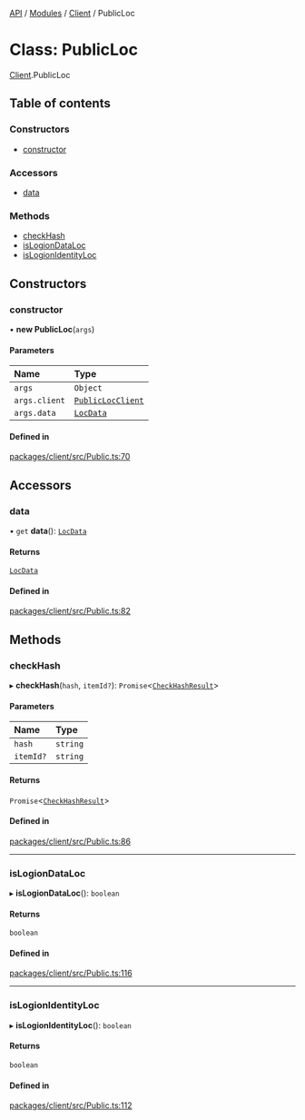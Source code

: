 [API](../API.md) / [Modules](../modules.md) / [Client](../modules/Client.md) / PublicLoc

# Class: PublicLoc

[Client](../modules/Client.md).PublicLoc

## Table of contents

### Constructors

- [constructor](Client.PublicLoc.md#constructor)

### Accessors

- [data](Client.PublicLoc.md#data)

### Methods

- [checkHash](Client.PublicLoc.md#checkhash)
- [isLogionDataLoc](Client.PublicLoc.md#islogiondataloc)
- [isLogionIdentityLoc](Client.PublicLoc.md#islogionidentityloc)

## Constructors

### constructor

• **new PublicLoc**(`args`)

#### Parameters

| Name | Type |
| :------ | :------ |
| `args` | `Object` |
| `args.client` | [`PublicLocClient`](Client.PublicLocClient.md) |
| `args.data` | [`LocData`](../interfaces/Client.LocData.md) |

#### Defined in

[packages/client/src/Public.ts:70](https://github.com/logion-network/logion-api/blob/main/packages/client/src/Public.ts#L70)

## Accessors

### data

• `get` **data**(): [`LocData`](../interfaces/Client.LocData.md)

#### Returns

[`LocData`](../interfaces/Client.LocData.md)

#### Defined in

[packages/client/src/Public.ts:82](https://github.com/logion-network/logion-api/blob/main/packages/client/src/Public.ts#L82)

## Methods

### checkHash

▸ **checkHash**(`hash`, `itemId?`): `Promise`<[`CheckHashResult`](../interfaces/Client.CheckHashResult.md)\>

#### Parameters

| Name | Type |
| :------ | :------ |
| `hash` | `string` |
| `itemId?` | `string` |

#### Returns

`Promise`<[`CheckHashResult`](../interfaces/Client.CheckHashResult.md)\>

#### Defined in

[packages/client/src/Public.ts:86](https://github.com/logion-network/logion-api/blob/main/packages/client/src/Public.ts#L86)

___

### isLogionDataLoc

▸ **isLogionDataLoc**(): `boolean`

#### Returns

`boolean`

#### Defined in

[packages/client/src/Public.ts:116](https://github.com/logion-network/logion-api/blob/main/packages/client/src/Public.ts#L116)

___

### isLogionIdentityLoc

▸ **isLogionIdentityLoc**(): `boolean`

#### Returns

`boolean`

#### Defined in

[packages/client/src/Public.ts:112](https://github.com/logion-network/logion-api/blob/main/packages/client/src/Public.ts#L112)
